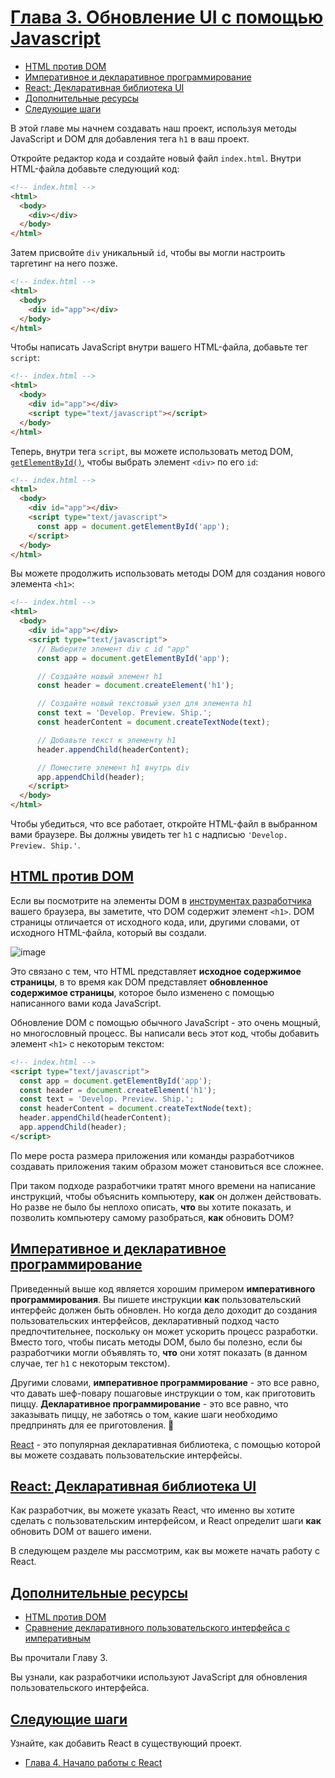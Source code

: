 # [Глава 3. Обновление UI с помощью Javascript](../index.md)

- [HTML против DOM](#html-против-dom)
- [Императивное и декларативное программирование](#императивное-и-декларативное-программирование)
- [React: Декларативная библиотека UI](#react-декларативная-библиотека-ui)
- [Дополнительные ресурсы](#дополнительные-ресурсы)
- [Следующие шаги](#следующие-шаги)

В этой главе мы начнем создавать наш проект, используя методы JavaScript и DOM для добавления тега `h1` в ваш проект.

Откройте редактор кода и создайте новый файл `index.html`. Внутри HTML-файла добавьте следующий код:

```html
<!-- index.html -->
<html>
  <body>
    <div></div>
  </body>
</html>
```

Затем присвойте `div` уникальный `id`, чтобы вы могли настроить таргетинг на него позже.

```html
<!-- index.html -->
<html>
  <body>
    <div id="app"></div>
  </body>
</html>
```

Чтобы написать JavaScript внутри вашего HTML-файла, добавьте тег `script`:

```html
<!-- index.html -->
<html>
  <body>
    <div id="app"></div>
    <script type="text/javascript"></script>
  </body>
</html>
```

Теперь, внутри тега `script`, вы можете использовать метод DOM, [`getElementById()`](https://developer.mozilla.org/en-US/docs/Web/API/Document/getElementById), чтобы выбрать элемент `<div>` по его `id`:

```html
<!-- index.html -->
<html>
  <body>
    <div id="app"></div>
    <script type="text/javascript">
      const app = document.getElementById('app');
    </script>
  </body>
</html>
```

Вы можете продолжить использовать методы DOM для создания нового элемента `<h1>`:

```html
<!-- index.html -->
<html>
  <body>
    <div id="app"></div>
    <script type="text/javascript">
      // Выберите элемент div с id "app"
      const app = document.getElementById('app');

      // Создайте новый элемент h1
      const header = document.createElement('h1');

      // Создайте новый текстовый узел для элемента h1
      const text = 'Develop. Preview. Ship.';
      const headerContent = document.createTextNode(text);

      // Добавьте текст к элементу h1
      header.appendChild(headerContent);

      // Поместите элемент h1 внутрь div
      app.appendChild(header);
    </script>
  </body>
</html>
```

Чтобы убедиться, что все работает, откройте HTML-файл в выбранном вами браузере. Вы должны увидеть тег `h1` с надписью `'Develop. Preview. Ship.'`.

## [HTML против DOM](#)

Если вы посмотрите на элементы DOM в [инструментах разработчика](https://developer.mozilla.org/docs/Learn/Common_questions/Tools_and_setup/What_are_browser_developer_tools) вашего браузера, вы заметите, что DOM содержит элемент `<h1>`. DOM страницы отличается от исходного кода, или, другими словами, от исходного HTML-файла, который вы создали.

![image](<./Chapter 3.1. Updating UI with Javascript.avif>)

Это связано с тем, что HTML представляет **исходное содержимое страницы**, в то время как DOM представляет **обновленное содержимое страницы**, которое было изменено с помощью написанного вами кода JavaScript.

Обновление DOM с помощью обычного JavaScript - это очень мощный, но многословный процесс. Вы написали весь этот код, чтобы добавить элемент `<h1>` с некоторым текстом:

```html
<!-- index.html -->
<script type="text/javascript">
  const app = document.getElementById('app');
  const header = document.createElement('h1');
  const text = 'Develop. Preview. Ship.';
  const headerContent = document.createTextNode(text);
  header.appendChild(headerContent);
  app.appendChild(header);
</script>
```

По мере роста размера приложения или команды разработчиков создавать приложения таким образом может становиться все сложнее.

При таком подходе разработчики тратят много времени на написание инструкций, чтобы объяснить компьютеру, **как** он должен действовать. Но разве не было бы неплохо описать, **что** вы хотите показать, и позволить компьютеру самому разобраться, **как** обновить DOM?

## [Императивное и декларативное программирование](#)

Приведенный выше код является хорошим примером **императивного программирования**. Вы пишете инструкции **как** пользовательский интерфейс должен быть обновлен. Но когда дело доходит до создания пользовательских интерфейсов, декларативный подход часто предпочтительнее, поскольку он может ускорить процесс разработки. Вместо того, чтобы писать методы DOM, было бы полезно, если бы разработчики могли объявлять то, **что** они хотят показать (в данном случае, тег `h1` с некоторым текстом).

Другими словами, **императивное программирование** - это все равно, что давать шеф-повару пошаговые инструкции о том, как приготовить пиццу. **Декларативное программирование** - это все равно, что заказывать пиццу, не заботясь о том, какие шаги необходимо предпринять для ее приготовления. 🍕

[React](https://react.dev/) - это популярная декларативная библиотека, с помощью которой вы можете создавать пользовательские интерфейсы.

## [React: Декларативная библиотека UI](#)

Как разработчик, вы можете указать React, что именно вы хотите сделать с пользовательским интерфейсом, и React определит шаги **как** обновить DOM от вашего имени.

В следующем разделе мы рассмотрим, как вы можете начать работу с React.

## [Дополнительные ресурсы](#)

- [HTML против DOM](https://developer.chrome.com/docs/devtools/dom/#appendix)
- [Сравнение декларативного пользовательского интерфейса с императивным](https://react.dev/learn/reacting-to-input-with-state#how-declarative-ui-compares-to-imperative)

Вы прочитали Главу 3.

Вы узнали, как разработчики используют JavaScript для обновления пользовательского интерфейса.

## [Следующие шаги](#)

Узнайте, как добавить React в существующий проект.

- [Глава 4. Начало работы с React](<./Chapter 4. Getting Started with React.md>)
